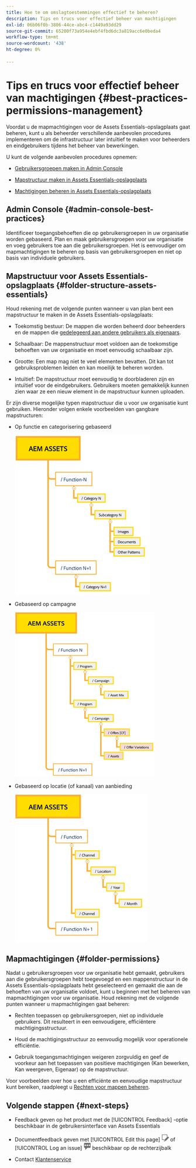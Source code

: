 ```yaml
---
title: Hoe te om omslagtoestemmingen effectief te beheren?
description: Tips en trucs voor effectief beheer van machtigingen
exl-id: 06b06f0b-3806-44ce-abc4-c1449a93dd29
source-git-commit: 65200f73a954e4ebf4fbd6dc3a819acc6e0beda4
workflow-type: tm+mt
source-wordcount: '438'
ht-degree: 0%

---
```


# Tips en trucs voor effectief beheer van machtigingen {#best-practices-permissions-management}

Voordat u de mapmachtigingen voor de Assets Essentials-opslagplaats gaat beheren, kunt u als beheerder verschillende aanbevolen procedures implementeren om de infrastructuur later intuïtief te maken voor beheerders en eindgebruikers tijdens het beheer van bewerkingen.

U kunt de volgende aanbevolen procedures opnemen:

* [Gebruikersgroepen maken in Admin Console](#admin-console-best-practices)

* [Mapstructuur maken in Assets Essentials-opslagplaats](#folder-structure-assets-essentials)

* [Machtigingen beheren in Assets Essentials-opslagplaats](#folder-permissions)

## Admin Console {#admin-console-best-practices}

Identificeer toegangsbehoeften die op gebruikersgroepen in uw organisatie worden gebaseerd. Plan en maak gebruikersgroepen voor uw organisatie en voeg gebruikers toe aan die gebruikersgroepen. Het is eenvoudiger om mapmachtigingen te beheren op basis van gebruikersgroepen en niet op basis van individuele gebruikers.

## Mapstructuur voor Assets Essentials-opslagplaats {#folder-structure-assets-essentials}

Houd rekening met de volgende punten wanneer u van plan bent een mapstructuur te maken in de Assets Essentials-opslagplaats:

* Toekomstig bestuur: De mappen die worden beheerd door beheerders en de mappen die [gedelegeerd aan andere gebruikers als eigenaars](manage-permissions.md##manage-permissions-folders).

* Schaalbaar: De mappenstructuur moet voldoen aan de toekomstige behoeften van uw organisatie en moet eenvoudig schaalbaar zijn.

* Grootte: Een map mag niet te veel elementen bevatten. Dit kan tot gebruiksproblemen leiden en kan moeilijk te beheren worden.

* Intuïtief: De mapstructuur moet eenvoudig te doorbladeren zijn en intuïtief voor de eindgebruikers. Gebruikers moeten gemakkelijk kunnen zien waar ze een nieuw element in de mapstructuur kunnen uploaden.

Er zijn diverse mogelijke typen mapstructuur die u voor uw organisatie kunt gebruiken. Hieronder volgen enkele voorbeelden van gangbare mapstructuren:

* Op functie en categorisering gebaseerd

  ![Functie en indeling](assets/function-categorization.png)

* Gebaseerd op campagne

  ![Op basis van campagne](assets/campaign-based.png)

* Gebaseerd op locatie (of kanaal) van aanbieding

  ![Locatie van voorstel gebaseerd](assets/offer-location.png)


## Mapmachtigingen {#folder-permissions}

Nadat u gebruikersgroepen voor uw organisatie hebt gemaakt, gebruikers aan die gebruikersgroepen hebt toegevoegd en een mappenstructuur in de Assets Essentials-opslagplaats hebt geselecteerd en gemaakt die aan de behoeften van uw organisatie voldoet, kunt u beginnen met het beheren van mapmachtigingen voor uw organisatie. Houd rekening met de volgende punten wanneer u mapmachtigingen gaat beheren:

* Rechten toepassen op gebruikersgroepen, niet op individuele gebruikers. Dit resulteert in een eenvoudigere, efficiëntere machtigingsstructuur.

* Houd de machtigingsstructuur zo eenvoudig mogelijk voor operationele efficiëntie.

* Gebruik toegangsmachtigingen weigeren zorgvuldig en geef de voorkeur aan het toepassen van positieve machtigingen (Kan bewerken, Kan weergeven, Eigenaar) op de mapstructuur.

Voor voorbeelden over hoe u een efficiënte en eenvoudige mapstructuur kunt bereiken, raadpleegt u [Rechten voor mappen beheren](manage-permissions.md##manage-permissions-folders).

## Volgende stappen {#next-steps}

* Feedback geven op het product met de [!UICONTROL Feedback] -optie beschikbaar in de gebruikersinterface van Assets Essentials

* Documentfeedback geven met [!UICONTROL Edit this page] ![de pagina bewerken](assets/do-not-localize/edit-page.png) of [!UICONTROL Log an issue] ![een GitHub-probleem maken](assets/do-not-localize/github-issue.png) beschikbaar op de rechterzijbalk

* Contact [Klantenservice](https://experienceleague.adobe.com/?support-solution=General#support)
